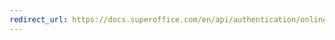 ```yaml
---
redirect_url: https://docs.superoffice.com/en/api/authentication/online/sign-in-user/index.html
---
```

